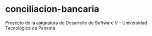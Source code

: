 # conciliacion-bancaria
Proyecto de la asignatura de Desarrollo de Software V - Universidad Tecnológica de Panamá
